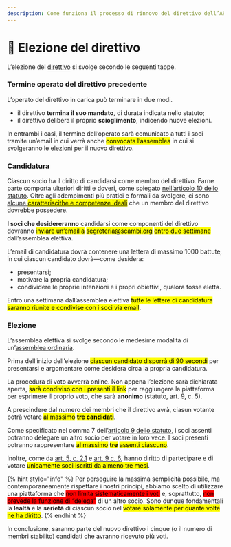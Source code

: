 ```yaml
---
description: Come funziona il processo di rinnovo del direttivo dell’APS Oltre
---
```


# 🙌 Elezione del direttivo

L’elezione del [direttivo](./) si svolge secondo le seguenti tappe.

### Termine operato del direttivo precedente

L’operato del direttivo in carica può terminare in due modi.&#x20;

* il direttivo **termina il suo mandato**, di durata indicata nello statuto;
* il direttivo delibera il proprio **scioglimento**, indicendo nuove elezioni.

In entrambi i casi, il termine dell’operato sarà comunicato a tutti i soci tramite un’email in cui verrà anche <mark style="background-color:yellow;">convocata l’assemblea</mark> in cui si svolgeranno le elezioni per il nuovo direttivo.

### Candidatura

Ciascun socio ha il diritto di candidarsi come membro del direttivo. Farne parte comporta ulteriori diritti e doveri, come spiegato [nell’articolo 10 dello statuto](../statuto.md#art.-10-organo-di-amministrazione). Oltre agli adempimenti più pratici e formali da svolgere, ci sono [alcune <mark style="background-color:yellow;">caratteriscithe e competenze ideali</mark>](../../staff/teams/camaleonti.md) che un membro del direttivo dovrebbe possedere.

**I soci che desidereranno** candidarsi come componenti del direttivo dovranno <mark style="background-color:yellow;">inviare un’email a</mark> [<mark style="background-color:yellow;">segreteria@scambi.org</mark>](mailto:segreteria@scambi.org) <mark style="background-color:yellow;">entro due settimane</mark> dall’assemblea elettiva.

L’email di candidatura dovrà contenere una lettera di massimo 1000 battute, in cui ciascun candidato dovrà—come desidera:

* presentarsi;
* motivare la propria candidatura;
* condividere le proprie intenzioni e i propri obiettivi, qualora fosse elettə.

Entro una settimana dall’assemblea elettiva <mark style="background-color:yellow;">tutte le lettere di candidatura saranno riunite e condivise con i soci via email</mark>.

### Elezione

L’assemblea elettiva si svolge secondo le medesime modalità di un’[assemblea ordinaria](../assemblea.md).

Prima dell’inizio dell’elezione <mark style="background-color:yellow;">ciascun candidato disporrà di 90 secondi</mark> per presentarsi e argomentare come desidera circa la propria candidatura.

La procedura di voto avverrà online. Non appena l’elezione sarà dichiarata aperta, <mark style="background-color:yellow;">sarà condiviso con i presenti il link</mark> per raggiungere la piattaforma per esprimere il proprio voto, che sarà **anonimo** (statuto, art. 9, c. 5).

A prescindere dal numero dei membri che il direttivo avrà, ciasun votante potrà votare <mark style="background-color:yellow;">al massimo</mark> <mark style="background-color:yellow;"></mark><mark style="background-color:yellow;">**tre candidati**</mark>.

Come specificato nel comma 7 dell’[articolo 9 dello statuto](../statuto.md#art.-9-assemblea), i soci assenti potranno delegare un altro socio per votare in loro vece. I soci presenti potranno rappresentare <mark style="background-color:yellow;">al massimo</mark> <mark style="background-color:yellow;"></mark><mark style="background-color:yellow;">**tre**</mark> <mark style="background-color:yellow;"></mark><mark style="background-color:yellow;">assenti ciascuno</mark>.

Inoltre, come da [art. 5, c. 2.1](../statuto.md#art.-5-associati-procedure-di-ammissione-ed-esclusione) e [art. 9 c. 6](../statuto.md#art.-9-assemblea), hanno diritto di partecipare e di votare <mark style="background-color:yellow;">unicamente soci iscritti da almeno tre mesi</mark>.

{% hint style="info" %}
Per perseguire la massima semplicità possibile, ma contemporaneamente rispettare i nostri principi, abbiamo scelto di utilizzare una piattaforma che <mark style="background-color:red;">non limita sistematicamente i voti</mark> e, soprattutto, <mark style="background-color:red;">non prevede la funzione di “delega”</mark> di un altro socio. Sono dunque fondamentali la **lealtà** e la **serietà** di ciascun socio nel <mark style="background-color:yellow;">votare solamente per quante volte ne ha diritto</mark>.
{% endhint %}

In conclusione, saranno parte del nuovo direttivo i cinque (o il numero di membri stabilito) candidati che avranno ricevuto più voti.

